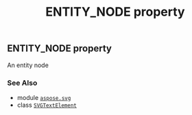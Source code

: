 ﻿---
title: ENTITY_NODE property
second_title: Aspose.SVG for Python via .NET API References
description: 
type: docs
weight: 540
url: /python-net/aspose.svg/svgtextelement/entity_node/
is_root: false
---

## ENTITY_NODE property


An entity node

### See Also
* module [`aspose.svg`](../../)
* class [`SVGTextElement`](/svg/python-net/aspose.svg/svgtextelement)
